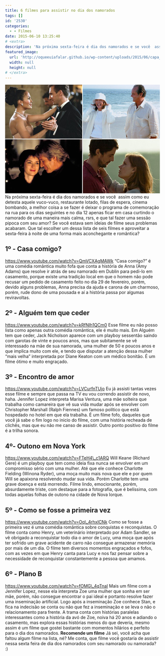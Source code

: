 ```yaml
---
title: 6 filmes para assistir no dia dos namorados
tags: []
id: '2530'
categories:
  - - Filmes
date: 2015-06-10 13:25:40
# <extra>
description: 'Na próxima sexta-feira é dia dos namorados e se você  assim como eu detesta aquele vuco-vuco, restaurante lotado, filas de espera, cinema bombando, a melhor coisa a se fazer é deixar o programa de comemoração na rua para os dias seguintes e no dia 12 apenas ficar em casa curtindo o namorado de uma maneira mais calma, rsrs, e que tal fazer uma sessão pipoca com seu amor? Se você estava sem ideias de filme seus problemas acabaram. Que tal escolher um dessa lista de seis filmes e aproveitar a sexta-feira à noite de uma forma mais aconchegante e romântica? 1º &#8211; Casa comigo? https://www.youtube.com/watch?v=QmVCXAgMAWk “Casa comigo?” é uma comédia romântica muito fofa que conta a história de Anna (Amy Adams) que resolve ir atrás de seu namorado em Dublin para pedi-lo em casamento, porque existe uma tradição local em &hellip;'
featured_image: 
  url: 'http://oqueeuiafalar.github.io/wp-content/uploads/2015/06/capa_filmes_namorados.png'
  width: null
  height: null
# </extra>
---
```


[![capa_filmes_namorados](/wp-content/uploads/2015/06/capa_filmes_namorados.png)](/wp-content/uploads/2015/06/capa_filmes_namorados.png) Na próxima sexta-feira é dia dos namorados e se você  assim como eu detesta aquele vuco-vuco, restaurante lotado, filas de espera, cinema bombando, a melhor coisa a se fazer é deixar o programa de comemoração na rua para os dias seguintes e no dia 12 apenas ficar em casa curtindo o namorado de uma maneira mais calma, rsrs, e que tal fazer uma sessão pipoca com seu amor? Se você estava sem ideias de filme seus problemas acabaram. Que tal escolher um dessa lista de seis filmes e aproveitar a sexta-feira à noite de uma forma mais aconchegante e romântica?

## 1º - Casa comigo?

https://www.youtube.com/watch?v=QmVCXAgMAWk “Casa comigo?” é uma comédia romântica muito fofa que conta a história de Anna (Amy Adams) que resolve ir atrás de seu namorado em Dublin para pedi-lo em casamento, porque existe uma tradição local em que o homem não pode recusar um pedido de casamento feito no dia 29 de fevereiro, porém, devido alguns problemas, Anna precisa da ajuda e carona de um charmoso, porém, rude dono de uma pousada e aí a história passa por algumas reviravoltas.

## 2º - Alguém tem que ceder

https://www.youtube.com/watch?v=kRfNIh1QCm0 Esse filme eu não posso lista como apenas outra comédia romântica, ele é muito mais. Em Alguém tem que ceder, Jack Nicholson aparece com um playboy sessentão saindo com garotas de vinte e poucos anos, mas que subitamente se vê interessado na mãe de sua namorada, uma mulher de 50 e poucos anos e que implica muito com ele, e tendo que disputar a atenção dessa mulher “mais velha” interpretada por Diane Keaton com um médico bonitão. É um filme ótimo e muito engraçado.

## 3º - Encontro de amor

https://www.youtube.com/watch?v=LVCurfnTUjo Eu já assisti tantas vezes esse filme e sempre que passa na TV eu vou correndo assistir de novo, haha. Jennifer Lopez interpreta Marisa Ventura, uma mãe solteira que trabalha como camareira que vê sua vida mudar após se envolver com Christopher Marshall (Ralph Fiennes) um famoso político que está hospedado no hotel em que ela trabalha. É um filme fofo, daqueles que você já sabe o fim logo no inicio do filme, com uma história recheada de clichês, mas que eu não me canso de assistir. Outro ponto positivo do filme é a trilha sonora.

## 4º- Outono em Nova York

https://www.youtube.com/watch?v=FTeH4\_c1ARQ Will Keane (Richard Gere) é um playboy que tem como ideia fixa nunca se envolver em um compromisso sério com uma mulher. Até que ele conhece Charlotte Fielding (Winona Ryder), uma moça muito mais nova que ele e por quem Will se apaixona resolvendo mudar sua vida. Porém Charlotte tem uma grave doença e está morrendo. Filme lindo, emocionante, porém, absurdamente triste, com destaque para a fotografia, que é belíssima, com todas aquelas folhas de outono na cidade de Nova Iorque.

## 5º - Como se fosse a primeira vez

https://www.youtube.com/watch?v=Oq\_4rhxICNk Como se fosse a primeira vez é uma comédia romântica sobre conquistas e reconquistas. O filme conta como Henry, um veterinário interpretado por Adam Sandler, se vê obrigado a reconquistar todo dia o amor de Lucy, uma moça que após ter sofrido um grave acidente de carro não consegue armazenar memória por mais de um dia. O filme tem diversos momentos engraçados e fofos, com as vezes em que Henry canta para Lucy e nos faz pensar sobre a necessidade de reconquistar constantemente a pessoa que amamos.

## 6º - Plano B

https://www.youtube.com/watch?v=fOMG\_4qTnaI Mais um filme com a Jennifer Lopez, nesse ela interpreta Zoe uma mulher que sonha em ser mãe, porém, não consegue encontrar o pai ideal e portanto resolve fazer uma inseminação artificial. Logo após a inseminação Zoe conhece Stan, e fica na indecisão se conta ou não que fez a inseminação e se leva o não o relacionamento para frente. A trama conta com histórias paralelas interessantes como a história da avó de Zoe, noiva há 20 anos e adiando o casamento, mas explora essas histórias menos do que deveria, mesmo assim é um filme que gostei bastante com momentos hilários e perfeito para o dia dos namorados. **Recomende um filme** Já sei, você acha que faltou algum filme na lista, né? Me conta, que filme você gostaria de assistir nessa sexta feira de dia dos namorados com seu namorado ou namorada? :)
